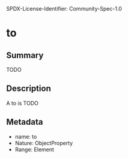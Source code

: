 SPDX-License-Identifier: Community-Spec-1.0

# to

## Summary

TODO

## Description

A to is TODO

## Metadata

- name: to
- Nature: ObjectProperty
- Range: Element

